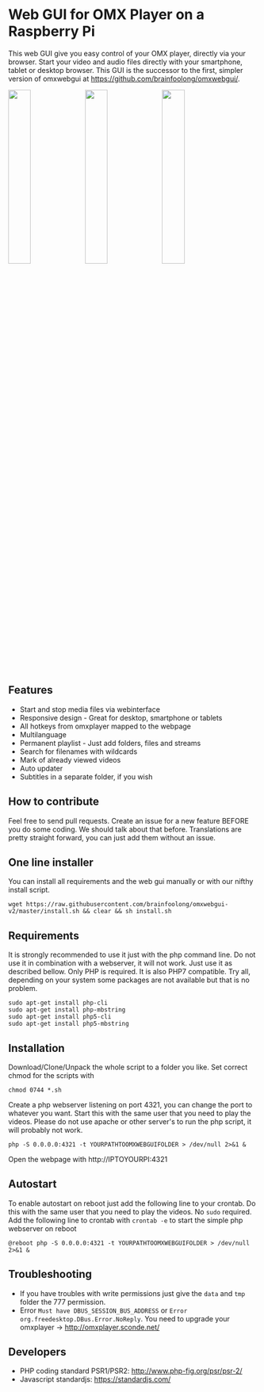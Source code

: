 # Web GUI for OMX Player on a Raspberry Pi
This web GUI give you easy control of your OMX player, directly via your browser. Start your video and audio files directly with your smartphone, tablet or desktop browser. This GUI is the successor to the first, simpler version of omxwebgui at https://github.com/brainfoolong/omxwebgui/.

<img src="https://brainfoolong.github.io/omxwebgui-v2/images/screenshot-1.png?2" width="30%">
<img src="https://brainfoolong.github.io/omxwebgui-v2/images/screenshot-2.png?2" width="30%">
<img src="https://brainfoolong.github.io/omxwebgui-v2/images/screenshot-3.png?2" width="30%">

## Features
* Start and stop media files via webinterface
* Responsive design - Great for desktop, smartphone or tablets
* All hotkeys from omxplayer mapped to the webpage
* Multilanguage
* Permanent playlist - Just add folders, files and streams
* Search for filenames with wildcards
* Mark of already viewed videos
* Auto updater
* Subtitles in a separate folder, if you wish

## How to contribute
Feel free to send pull requests. Create an issue for a new feature BEFORE you do some coding. We should talk about that before. Translations are pretty straight forward, you can just add them without an issue. 

## One line installer
You can install all requirements and the web gui manually or with our nifthy install script.

```
wget https://raw.githubusercontent.com/brainfoolong/omxwebgui-v2/master/install.sh && clear && sh install.sh
```

## Requirements
It is strongly recommended to use it just with the php command line. Do not use it in combination with a webserver, it will not work. Just use it as described bellow. Only PHP is required. It is also PHP7 compatible. Try all, depending on your system some packages are not available but that is no problem.

```
sudo apt-get install php-cli
sudo apt-get install php-mbstring
sudo apt-get install php5-cli
sudo apt-get install php5-mbstring
```

## Installation
Download/Clone/Unpack the whole script to a folder you like. 
Set correct chmod for the scripts with

    chmod 0744 *.sh

Create a php webserver listening on port 4321, you can change the port to whatever you want. Start this with the same user that you need to play the videos. Please do not use apache or other server's to run the php script, it will probably not work.

    php -S 0.0.0.0:4321 -t YOURPATHTOOMXWEBGUIFOLDER > /dev/null 2>&1 &

Open the webpage with http://IPTOYOURPI:4321

## Autostart
To enable autostart on reboot just add the following line to your crontab. Do this with the same user that you need to play the videos. No `sudo` required.
Add the following line to crontab with `crontab -e` to start the simple php webserver on reboot

    @reboot php -S 0.0.0.0:4321 -t YOURPATHTOOMXWEBGUIFOLDER > /dev/null 2>&1 &

## Troubleshooting
* If you have troubles with write permissions just give the `data` and `tmp` folder the 777 permission.
* Error `Must have DBUS_SESSION_BUS_ADDRESS` or `Error org.freedesktop.DBus.Error.NoReply`. You need to upgrade your omxplayer -> http://omxplayer.sconde.net/

## Developers
* PHP coding standard PSR1/PSR2: http://www.php-fig.org/psr/psr-2/
* Javascript standardjs: https://standardjs.com/
